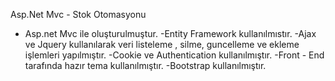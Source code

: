 Asp.Net Mvc - Stok Otomasyonu
- Asp.net Mvc ile oluşturulmuştur.
-Entity Framework kullanılmıstır.
-Ajax ve Jquery kullanılarak veri listeleme , silme, guncelleme ve ekleme işlemleri yapılmıştır.
-Cookie ve Authentication kullanılmıştır.
-Front - End tarafında hazır tema kullanılmıştır.
-Bootstrap kullanılmıştır.

